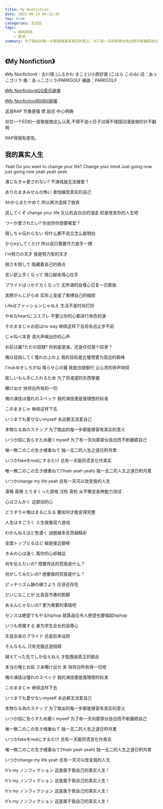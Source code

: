 ```yaml
---
title: My Nonfiction
date: 2022-06-13 00:12:35
top: true
categories: 生活区
tags: 
    - 鸣鸣鸣鸣
    - 歌词
summary: 为了踏出的每一步都能够富有真实的意义，为了有一天向那家伙告白而不断磨砺自己，让心灵的钟声响彻。
---
```


## 《My Nonfiction》
《My Nonfiction》 - 古川慎 (ふるかわ まこと)/小原好美 (こはら このみ)
词：あっこゴリラ
曲：あっこゴリラ/PARKGOLF
编曲：PARKGOLF

[《My Nonfiction》QQ音乐链接](https://c.y.qq.com/base/fcgi-bin/u?__=R8MgYcYyOzOa)

[《My Nonfiction》BiliBili链接](https://www.bilibili.com/video/BV1iZ4y1y7Nw?share_source=copy_web)

这首RAP 节奏感强 燃 励志 中心明确

仅仅一个ED的一首歌就做这么认真,不得不说小日子过得不错国动漫是做的针不戳啊

RAP得很有感觉。

## 我的真实人生

Yeah
Do you want to change your life?
Change your mind
Just going now just going now yeah yeah yeah

演じなきゃ愛されない?
不演戏就无法被爱？

ありのままみせんの怖い
害怕展现真实的自己

Ahからまたやめて
所以再次选择了放弃

逃してくぞ change your life
又让机会白白的溜走 赶紧改变你的人生吧




つーか愛されたい?
你说你你想要被爱？

隠しちゃ伝わらない
但什么都不说又怎么能明白

からtryしてくだけ
所以说只需要尽力放手一搏

I'm努力の天才
我是努力型的天才

弱さを隠して
隐藏着自己的弱点

言い訳上手くなって
借口越发得心应手

プライドばっかデカくなって
无所谓的自尊心日复一日膨胀

実際がんじがらめ
实际上变成了束缚自己的枷锁

Lifeはファッションじゃねえ
生活不是时尚打扮

やめなheartにコスプレ
不要让你的心都进行角色扮演

そのままじゃお前はno way
继续这样下去将永远止步不前

じゃ叫べ本音
请大声喊出你的心声

お前は誰?ただの奴隷?
你到底是谁，还是仅仅是个奴隶？

俺は目指してく憧れの上の上
我的目标是比憧憬更为高远的巅峰

I'mみゆきしろがね 鳴らせ心の鐘
我是白银御行 让心灵的钟声响彻

欲しいもん手に入れるため
为了将渴望的东西掌握

曝け出せ
快坦白所有的一切




俺の演技は憧れのスぺック
我的演技便是我理想的标准

このままじゃ
继续这样下去

いつまでも愛せないmyself
永远都无法爱自己

本物なる為のステップ
为了踏出的每一步都能够富有真实的意义

いつか奴に告らすため磨くmyself
为了有一天向那家伙告白而不断磨砺自己

唯一無二のこの生き様重ねて
独一无二的人生之道日积月累

いつかfakeをrealにするだけ
总有一天能将谎言化作真实

唯一無二のこの生き様重ねて(Yeah yeah yeah)
独一无二的人生之道日积月累

いつかchange my life yeah
总有一天可以改变我的人生




漢検 英検 とりまくった資格
汉检 英检 从不懈怠各种能力测试

心はさんかく
这颤动的心

どうすりゃ俺はまるになる
要如何才能变得完整

人生はすごろく
人生就像双六游戏

わかんねえほど色濃く
谜题越多反而越精彩

全国トップとるほど
越是接近巅峰

きみの心は遠く
离你的心却越远

何を伝えたいの?
想要传达的究竟是什么？

何がしてみたいの?
想要做的究竟是什么？

ピッチリズム韻の硬さより
应该还存在

だいじなことが
比音高节奏的韵脚

あるんじゃないの?
更为重要的事情吧




センスは絶望でもやるhiphop
就算品位令人绝望也要唱起hiphop

いつも邪魔する
身为学生会长的自尊心

生徒会長のプライド
总是前来设防

そんなもん
只有克服这道阻碍

越えてった先でしか会えねえ
才能邂逅真正的彼此

本当の俺とお前 さあ曝け出せ
来 快坦白所有得一切吧




俺の演技は憧れのスぺック
我的演技便是我理想的标准

このままじゃ
继续这样下去

いつまでも愛せないmyself
永远都无法爱自己

本物なる為のステップ
为了踏出的每一步都能够富有真实的意义

いつか奴に告らすため磨くmyself
为了有一天向那家伙告白而不断磨砺自己

唯一無二のこの生き様重ねて
独一无二的人生之道日积月累

いつかfakeをrealにするだけ
总有一天能将谎言化作真实

唯一無二のこの生き様重ねて(Yeah yeah yeah)
独一无二的人生之道日积月累

いつかchange my life yeah
总有一天可以改变我的人生

It's my ノンフィクション
这是属于我自己的真实人生！

It's my ノンフィクション
这是属于我自己的真实人生！

It's my ノンフィクション
这是属于我自己的真实人生！

It's my ノンフィクション
这是属于我自己的真实人生！

